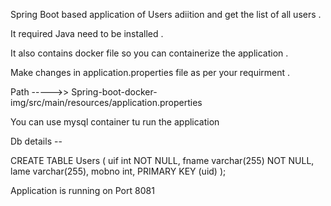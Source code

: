 Spring Boot based application of Users adiition and get the list of all users .

It required Java need to be installed .

It also contains docker file so you can containerize the application .

Make changes in application.properties file as per your requirment .

Path ----->> Spring-boot-docker-img/src/main/resources/application.properties

You can use mysql container tu run the application 

Db details --

CREATE TABLE Users (
    uif int NOT NULL,
    fname varchar(255) NOT NULL,
    lame varchar(255),
    mobno int,
    PRIMARY KEY (uid)
);


Application is running on Port 8081
